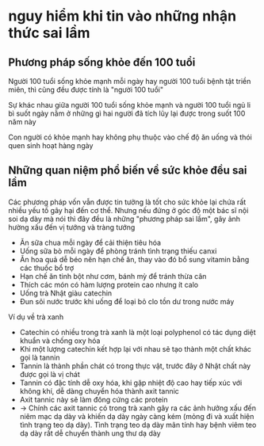 # nguy hiểm khi tin vào những nhận thức sai lầm

## Phương pháp sống khỏe đến 100 tuổi

Người 100 tuổi sống khỏe mạnh mỗi ngày hay người 100 tuổi bệnh tật triền miên, thì cũng đều được tính là "người 100 tuổi"

Sự khác nhau giữa người 100 tuổi sống khỏe mạnh và người 100 tuổi ngủ li bì suốt ngày nằm ở những gì hai người đã tích lũy lại được trong suốt 100 năm này

Con người có khỏe mạnh hay không phụ thuộc vào chế độ ăn uống và thói quen sinh hoạt hàng ngày

## Những quan niệm phổ biến về sức khỏe đều sai lầm

Các phương pháp vốn vẫn được tin tưởng là tốt cho sức khỏe lại chứa rất nhiều yếu tố gây hại đến cơ thể. Nhưng nếu đứng ở góc độ một bác sĩ nội soi dạ dày mà nói thì đây đều là những "phương pháp sai lầm", gây ảnh hường xấu đến vị tướng và tràng tướng

- Ăn sữa chua mỗi ngày để cải thiện tiêu hóa
- Uống sữa bò mỗi ngày để phòng tránh tình trạng thiếu canxi
- Ăn hoa quả dễ béo nên hạn chế ăn, thay vào đó bổ sung vitamin bằng các thuốc bổ trợ
- Hạn chế ăn tinh bột như cơm, bánh mỳ để tránh thừa cân
- Thích các món có hàm lượng protein cao nhưng ít calo
- Uống trà Nhật giàu catechin
- Đun sôi nước trước khi uống để loại bỏ clo tồn dư trong nước máy

Ví dụ về trà xanh

- Catechin có nhiều trong trà xanh là một loại polyphenol có tác dụng diệt khuẩn và chống oxy hóa
- Khi một lượng catechin kết hợp lại với nhau sẽ tạo thành một chất khác gọi là tannin
- Tannin là thành phần chát có trong thực vật, trước đây ở Nhật chất này được gọi là vị chát
- Tannin có đặc tính dễ oxy hóa, khi gặp nhiệt độ cao hay tiếp xúc với không khí, dễ dàng chuyển hóa thành axit tannic
- Axit tannic này sẽ làm đông cứng các protein
- &rarr; Chính các axit tannic có trong trà xanh gây ra các ảnh hưởng xấu đến niêm mạc dạ dày và khiến dạ dày ngày càng kém (mỏng đi và xuất hiện tình trạng teo dạ dày). Tình trạng teo dạ dày mãn tính hay bệnh viêm teo dạ dày rất dễ chuyển thành ung thư dạ dày
